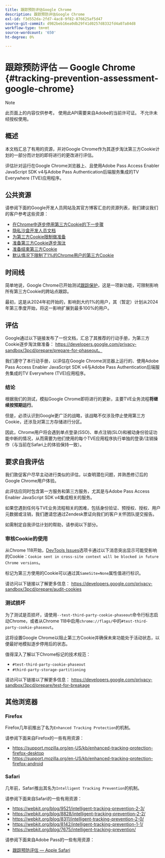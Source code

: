 ```yaml
---
title: 跟踪预防评估Google Chrome
description: 跟踪预防评估Google Chrome
exl-id: f3d552da-2fd7-4ac8-9f82-876625af5d47
source-git-commit: d982beb16ea0db29f41d0257d8332fd4a07a84d8
workflow-type: tm+mt
source-wordcount: '650'
ht-degree: 0%

---
```


# 跟踪预防评估 — Google Chrome {#tracking-prevention-assessment-google-chrome}

>[!NOTE]
>
>此页面上的内容仅供参考。 使用此API需要来自Adobe的当前许可证。 不允许未经授权使用。

## 概述

本文档汇总了有用的资源，并对Google Chrome作为其逐步淘汰第三方Cookie计划的一部分而计划的即将进行的更改进行评估。

评估针对运行在Google Chrome浏览器上、且使用Adobe Pass Access Enabler JavaScript SDK v4与Adobe Pass Authentication后端服务集成的TV Everywhere (TVE)应用程序。

## 公共资源

请参阅下面的Google开发人员网站及其官方博客汇总的资源列表，我们建议我们的客户参考这些资源：

* [在Chrome中逐步停用第三方Cookie的下一步骤](https://blog.google/products/chrome/privacy-sandbox-tracking-protection/)
* [隐私沙盒开发人员文档](https://developers.google.com/privacy-sandbox)
* [为第三方Cookie限制做准备](https://developers.google.com/privacy-sandbox/3pcd)
* [准备第三方Cookie逐步淘汰](https://developers.google.com/privacy-sandbox/3pcd/prepare/prepare-for-phaseout)
* [准备结束第三方Cookie](https://developers.google.com/privacy-sandbox/blog/cookie-countdown-2023oct)
* [默认情况下限制了1%的Chrome用户的第三方Cookie](https://developers.google.com/privacy-sandbox/blog/cookie-countdown-2024jan)

## 时间线

简单地说，Google Chrome已开始测试[跟踪保护](https://privacysandbox.com/)，这是一项新功能，可限制影响所有第三方Cookie的跨站点跟踪。

最初，这是从2024年初开始的，影响到大约1%的用户，其（暂定）计划从2024年第三季度开始，将这一影响扩展到最多100%的用户。

## 评估

Google通过以下链接发布了一份文档，汇总了其推荐的行动手册，为第三方Cookie逐步淘汰做准备： https://developers.google.com/privacy-sandbox/3pcd/prepare/prepare-for-phaseout。

我们遵守了本行动手册，以评估在Google Chrome浏览器上运行的、使用Adobe Pass Access Enabler JavaScript SDK v4与Adobe Pass Authentication后端服务集成的TV Everywhere (TVE)应用程序。

### 结论

根据我们的测试，模拟Google Chrome即将进行的更新，主要TVE业务流程&#x200B;**将继续按预期运行**。

但是，必须认识到Google更广泛的战略，该战略不仅涉及停止使用第三方Cookie，还涉及对第三方存储进行分区。

因此，Chrome用户将会遇到单点登录(SSO)、单点注销(SLO)和被动身份验证功能中断的情况，从而需要为他们使用的每个TVE应用程序执行单独的登录/注销操作（与当前在Safari上的体验保持一致）。

## 要求自我评估

我们敦促客户尽早主动进行类似的评估，以查明潜在问题，并熟悉修订后的Google Chrome用户体验。

此评估应同时包含第一方服务和第三方服务，尤其是与Adobe Pass Access Enabler JavaScript SDK v4集成相关的服务。

如果您遇到任何与TVE业务流程相关的困难，包括身份验证、预授权、授权、用户元数据或注销，我们邀请您通过Zendesk票证向我们的客户关怀团队提交报告。

如需制定自我评估计划的帮助，请参阅以下部分。

### 审核Cookie的使用

从Chrome 118开始，[DevTools Issues](https://developer.chrome.com/docs/devtools/issues/)选项卡通过以下消息突出显示可能受影响的Cookie：`Cookie sent in cross-site context will be blocked in future Chrome versions`。

标记为第三方使用的Cookie可以通过其`SameSite=None`属性值进行标识。

请访问以下链接以了解更多信息： https://developers.google.com/privacy-sandbox/3pcd/prepare/audit-cookies

### 测试损坏

为了测试是否损坏，请使用`--test-third-party-cookie-phaseout`命令行标志启动Chrome，或者从Chrome 118中启用`chrome://flags/`中的`#test-third-party-cookie-phaseout`。

这将设置Google Chrome以阻止第三方Cookie并确保未来功能处于活动状态，以便最好地模拟逐步停用后的状态。

值得深入了解以下Chrome标记的技术规范：

* `#test-third-party-cookie-phaseout`
* `#third-party-storage-partitioning`

请访问以下链接以了解更多信息： https://developers.google.com/privacy-sandbox/3pcd/prepare/test-for-breakage

## 其他浏览器

### Firefox

Firefox几年前推出了名为`Enhanced Tracking Protection`的机制。

请参阅下面来自Firefox的一些有用资源：

* https://support.mozilla.org/en-US/kb/enhanced-tracking-protection-firefox-desktop
* https://support.mozilla.org/en-US/kb/enhanced-tracking-protection-firefox-android

### Safari

几年前，Safari推出其名为`Intelligent Tracking Prevention`的机制。

请参阅下面来自Safari的一些有用资源：

* https://webkit.org/blog/9521/intelligent-tracking-prevention-2-3/
* https://webkit.org/blog/8828/intelligent-tracking-prevention-2-2/
* https://webkit.org/blog/8311/intelligent-tracking-prevention-2-0/
* https://webkit.org/blog/8142/intelligent-tracking-prevention-1-1/
* https://webkit.org/blog/7675/intelligent-tracking-prevention/

请参阅下面来自Adobe Pass的一些有用资源：

* [跟踪预防评估 — Apple Safari](tracking-prevention-assessment-apple-safari.md)
